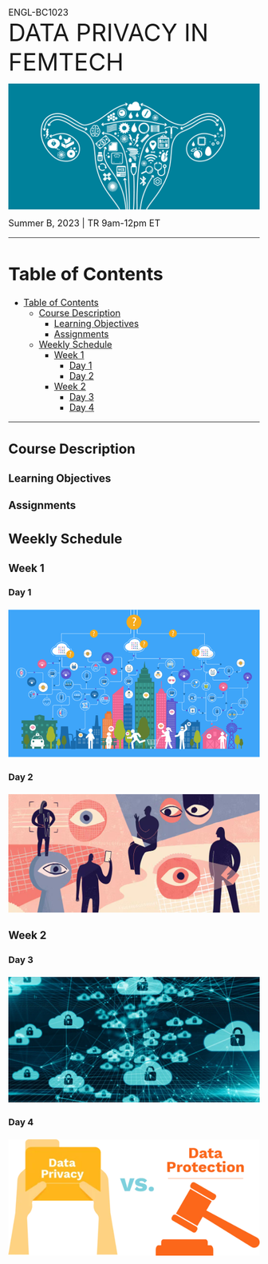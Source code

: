 <font size= "4">ENGL-BC1023</font><br>
<font size= "7">DATA PRIVACY IN FEMTECH</font><br>

![femtech](images/femtech.png)<br>

<font size= "4">Summer B, 2023 | TR 9am-12pm ET<br>

***

# Table of Contents
- [Table of Contents](#table-of-contents)
  - [Course Description ](#course-description-)
    - [Learning Objectives ](#learning-objectives-)
    - [Assignments ](#assignments-)
  - [Weekly Schedule ](#weekly-schedule-)
    - [Week 1 ](#week-1-)
      - [Day 1 ](#day-1-)
      - [Day 2 ](#day-2-)
    - [Week 2 ](#week-2-)
      - [Day 3 ](#day-3-)
      - [Day 4 ](#day-4-)

***

## Course Description <a name="welcome"></a>

### Learning Objectives <a name="objectives"></a>

### Assignments <a name="assignments"></a>

## Weekly Schedule <a name="schedule"></a>

### Week 1 <a name="week1"></a>

#### Day 1 <a name="w1d1"></a>

![big-data](images/big_data.png)

#### Day 2 <a name="w1d2"></a>

![data-privacy](images/data_privacy.png)

### Week 2 <a name="week2"></a>

#### Day 3 <a name="w2d3"></a>

![data-security](images/data_security.png)

#### Day 4 <a name="w2d4"></a>

![data-protection](./images/office1_graphic.png)
